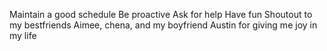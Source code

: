 Maintain a good schedule
Be proactive
Ask for help
Have fun
Shoutout to my bestfriends Aimee, chena, and my boyfriend Austin for giving me joy in my life
